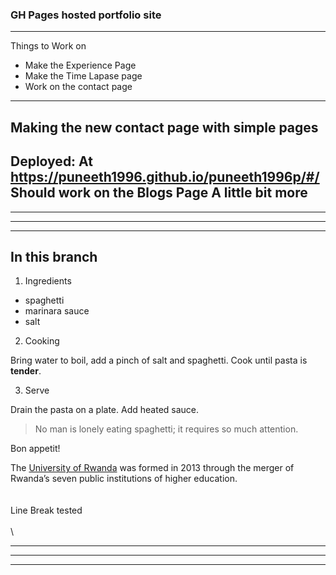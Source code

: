 ### GH Pages hosted portfolio site
---
Things to Work on 
- Make the Experience Page 
- Make the Time Lapase page
- Work on the contact page 
---
Making the new contact page with simple pages
---
Deployed: At https://puneeth1996.github.io/puneeth1996p/#/
Should work on the Blogs Page A little bit more
---
---
---
---


## In this branch 

1. Ingredients

- spaghetti
- marinara sauce
- salt

2. Cooking

Bring water to boil, add a pinch of salt and spaghetti. Cook until pasta is **tender**.

3. Serve

Drain the pasta on a plate. Add heated sauce. 

> No man is lonely eating spaghetti; it requires so much attention.

Bon appetit!



The [University of Rwanda](http://www.ur.ac.rw) was formed in 2013 through the merger of Rwanda’s seven public institutions of higher education.\
\
\
Line Break tested \
\
\

---
---
---




